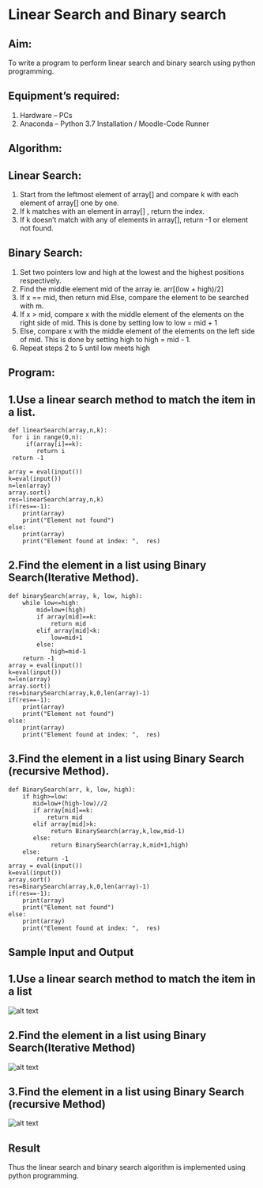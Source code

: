 # Linear Search and Binary search
## Aim:
To write a program to perform linear search and binary search using python programming.
## Equipment’s required:
1.	Hardware – PCs
2.	Anaconda – Python 3.7 Installation / Moodle-Code Runner
## Algorithm:
## Linear Search:
1.	Start from the leftmost element of array[] and compare k with each element of array[] one by one.
2.	If k matches with an element in array[] , return the index.
3.	If k doesn’t match with any of elements in array[], return -1 or element not found.

## Binary Search:

1.	Set two pointers low and high at the lowest and the highest positions respectively.
2.	Find the middle element mid of the array ie. arr[(low + high)/2]
3.	If x == mid, then return mid.Else, compare the element to be searched with m.
4.	If x > mid, compare x with the middle element of the elements on the right side of mid. This is done by setting low to low = mid + 1
5.	Else, compare x with the middle element of the elements on the left side of mid. This is done by setting high to high = mid - 1.
6.	Repeat steps 2 to 5 until low meets high

## Program:
## 1.Use a linear search method to match the item in a list.
~~~
def linearSearch(array,n,k):
 for i in range(0,n):
     if(array[i]==k):
        return i
 return -1
    
array = eval(input())
k=eval(input())
n=len(array)
array.sort()
res=linearSearch(array,n,k)
if(res==-1):
    print(array)
    print("Element not found")
else:
    print(array)
    print("Element found at index: ",  res)
~~~

## 2.Find the element in a list using Binary Search(Iterative Method).
~~~
def binarySearch(array, k, low, high):
    while low<=high:
        mid=low+(high)
        if array[mid]==k:
            return mid
        elif array[mid]<k:
            low=mid+1
        else:
            high=mid-1
    return -1
array = eval(input())
k=eval(input())
n=len(array)
array.sort()
res=binarySearch(array,k,0,len(array)-1)
if(res==-1):
    print(array)
    print("Element not found")
else:
    print(array)
    print("Element found at index: ",  res)
~~~

## 3.Find the element in a list using Binary Search (recursive Method).
~~~
def BinarySearch(arr, k, low, high):
    if high>=low:
       mid=low+(high-low)//2
       if array[mid]==k:
           return mid
       elif array[mid]>k:
            return BinarySearch(array,k,low,mid-1)
       else:
            return BinarySearch(array,k,mid+1,high)
    else:
        return -1
array = eval(input())
k=eval(input())
array.sort()
res=BinarySearch(array,k,0,len(array)-1)
if(res==-1):
    print(array)
    print("Element not found")
else:
    print(array)
    print("Element found at index: ",  res)
~~~

## Sample Input and Output
## 1.Use a linear search method to match the item in a list

![alt text](output1.png)

## 2.Find the element in a list using Binary Search(Iterative Method)

![alt text](output2.png)

## 3.Find the element in a list using Binary Search (recursive Method)

![alt text](output3.png)

## Result
Thus the linear search and binary search algorithm is implemented using python programming.
